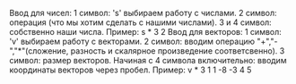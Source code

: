 Ввод для чисел:
1 символ: 's' выбираем работу с числами.
2 символ: операция (что мы хотим сделать с нашими числами).
3 и 4 символ: собственно наши числа.
Пример: s * 3 2
Ввод для векторов:
1 символ: 'v' выбираем работу с векторами.
2 символ: вводим операцию "+","-","*"(сложение, разность и скалярное произведение соответсвенно). 
3 символ: размер векторов.
Hачиная с 4 символа включительно: вводим координаты векторов через пробел.
Пример: v * 3 1 1 -8 -3 4 5
